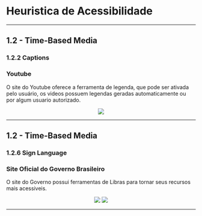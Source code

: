 <h1>Heuristica de Acessibilidade</h1>
<hr>


<h2>1.2 - Time-Based Media</h2>
<h3> 1.2.2 Captions</h3>
<h3> Youtube</h3>
<p> O site do Youtube oferece a ferramenta de legenda, que pode ser ativada pelo usuário, os videos possuem legendas geradas automaticamente ou por algum usuario autorizado.</p>
<p align="center">
<img src="https://user-images.githubusercontent.com/56441237/171410581-1ffe8ca1-a022-4fe9-93be-1b40ce4e02d5.png"/>
</p>
<hr>

<h2>1.2 - Time-Based Media</h2>
<h3>1.2.6 Sign Language<h3>
<h3> Site Oficial do Governo Brasileiro</h3>
<p> O site do Governo possui ferramentas de Libras para tornar seus recursos mais acessiveis.</p>
<p align="center">
<img src="https://user-images.githubusercontent.com/56441237/171411102-76ef2392-6ee5-426a-9631-959d7f540253.png"/>
  <img src="https://user-images.githubusercontent.com/56441237/171411135-fccaeb2b-7a01-4665-80cb-30e1388521b1.png"/>
</p>
<hr>

  

